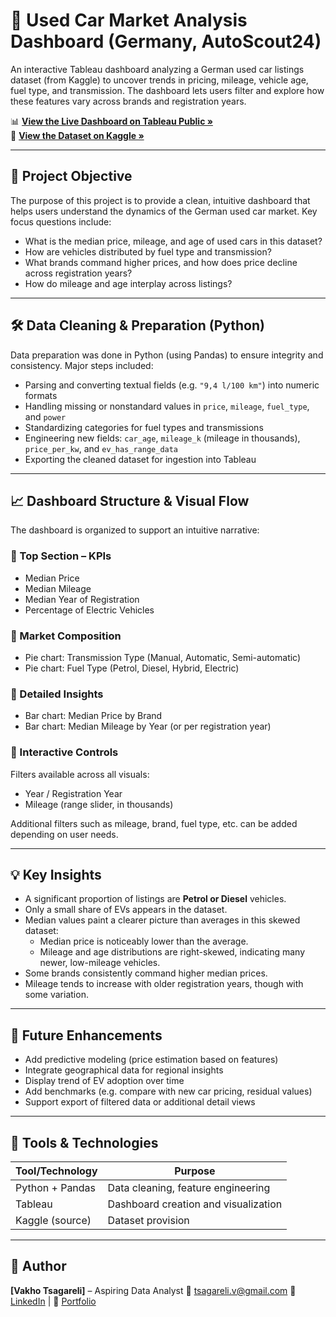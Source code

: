 
# 🚗 Used Car Market Analysis Dashboard (Germany, AutoScout24)

An interactive Tableau dashboard analyzing a German used car listings dataset (from Kaggle) to uncover trends in pricing, mileage, vehicle age, fuel type, and transmission. The dashboard lets users filter and explore how these features vary across brands and registration years.

📊 **[View the Live Dashboard on Tableau Public »](https://public.tableau.com/shared/RSSX3S2P5?:display_count=n&:origin=viz_share_link)**  
📁 **[View the Dataset on Kaggle »](https://www.kaggle.com/datasets/wspirat/germany-used-cars-dataset-2023)**

---

## 🧠 Project Objective

The purpose of this project is to provide a clean, intuitive dashboard that helps users understand the dynamics of the German used car market. Key focus questions include:

- What is the median price, mileage, and age of used cars in this dataset?  
- How are vehicles distributed by fuel type and transmission?  
- What brands command higher prices, and how does price decline across registration years?  
- How do mileage and age interplay across listings?

---

## 🛠 Data Cleaning & Preparation (Python)

Data preparation was done in Python (using Pandas) to ensure integrity and consistency. Major steps included:

- Parsing and converting textual fields (e.g. `"9,4 l/100 km"`) into numeric formats  
- Handling missing or nonstandard values in `price`, `mileage`, `fuel_type`, and `power`  
- Standardizing categories for fuel types and transmissions  
- Engineering new fields: `car_age`, `mileage_k` (mileage in thousands), `price_per_kw`, and `ev_has_range_data`  
- Exporting the cleaned dataset for ingestion into Tableau

---

## 📈 Dashboard Structure & Visual Flow

The dashboard is organized to support an intuitive narrative:

### 🔹 Top Section – KPIs  
- Median Price  
- Median Mileage  
- Median Year of Registration  
- Percentage of Electric Vehicles  

### 🔹 Market Composition  
- Pie chart: Transmission Type (Manual, Automatic, Semi-automatic)  
- Pie chart: Fuel Type (Petrol, Diesel, Hybrid, Electric)  

### 🔹 Detailed Insights  
- Bar chart: Median Price by Brand  
- Bar chart: Median Mileage by Year (or per registration year)  

### 🔹 Interactive Controls  
Filters available across all visuals:

- Year / Registration Year
- Mileage (range slider, in thousands)    

Additional filters such as mileage, brand, fuel type, etc. can be added depending on user needs.

---

## 💡 Key Insights

- A significant proportion of listings are **Petrol or Diesel** vehicles.  
- Only a small share of EVs appears in the dataset.  
- Median values paint a clearer picture than averages in this skewed dataset:  
  - Median price is noticeably lower than the average.  
  - Mileage and age distributions are right-skewed, indicating many newer, low-mileage vehicles.  
- Some brands consistently command higher median prices.  
- Mileage tends to increase with older registration years, though with some variation.

---

## 🚀 Future Enhancements

- Add predictive modeling (price estimation based on features)  
- Integrate geographical data for regional insights  
- Display trend of EV adoption over time  
- Add benchmarks (e.g. compare with new car pricing, residual values)  
- Support export of filtered data or additional detail views

---

## 📌 Tools & Technologies

| Tool/Technology    | Purpose                              |
|--------------------|--------------------------------------|
| Python + Pandas    | Data cleaning, feature engineering   |
| Tableau            | Dashboard creation and visualization |
| Kaggle (source)    | Dataset provision                    |

---

## 👤 Author

**[Vakho Tsagareli]** – Aspiring Data Analyst
📧 tsagareli.v@gmail.com
🔗 [LinkedIn](https://www.linkedin.com/in/vakhtang-tsagareli/) | 🔗 [Portfolio](https://www.datascienceportfol.io/tsagareliv)  
